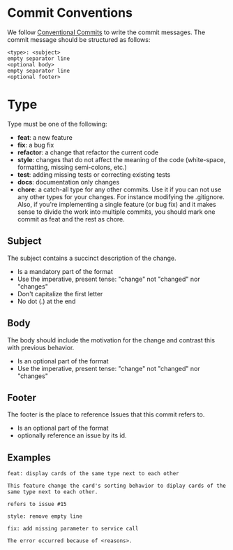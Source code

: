 
# Commit Conventions
We follow [Conventional Commits](https://www.conventionalcommits.org/en/v1.0.0/) to write the commit messages.
The commit message should be structured as follows:

```
<type>: <subject>
empty separator line
<optional body>
empty separator line
<optional footer>

```

# Type
Type must be one of the following:

- **feat**: a new feature
- **fix**: a bug fix
- **refactor**: a change that refactor the current code
- **style**: changes that do not affect the meaning of the code (white-space, formatting, missing semi-colons, etc.)
- **test**: adding missing tests or correcting existing tests
- **docs**: documentation only changes
- **chore**: a catch-all type for any other commits. Use it if you can not use any other types for your changes. For instance modifying the .gitignore. Also, if you're implementing a single feature (or bug fix) and it makes sense to divide the work into multiple commits, you should mark one commit as feat and the rest as chore.

## Subject
The subject contains a succinct description of the change.

- Is a mandatory part of the format
- Use the imperative, present tense: "change" not "changed" nor "changes"
- Don't capitalize the first letter
- No dot (.) at the end

## Body
The body should include the motivation for the change and contrast this with previous behavior.

- Is an optional part of the format
- Use the imperative, present tense: "change" not "changed" nor "changes"

## Footer
The footer is the place to reference Issues that this commit refers to.

- Is an optional part of the format
- optionally reference an issue by its id.

## Examples

```
feat: display cards of the same type next to each other

This feature change the card's sorting behavior to diplay cards of the same type next to each other. 

refers to issue #15

```

```
style: remove empty line

```

```
fix: add missing parameter to service call

The error occurred because of <reasons>.

```
